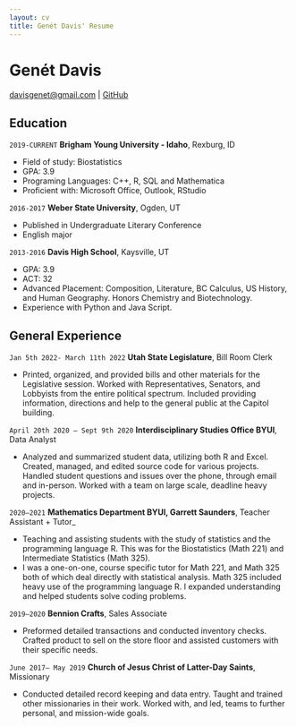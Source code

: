 ```yaml
---
layout: cv
title: Genét Davis' Resume
---
```


# Genét Davis


<div id="webaddress">
<a href="davisgenet@gmail.com">davisgenet@gmail.com</a>
| <a href="https://github.com/gentleshadow18/gdavis_resume">GitHub</a>
</div>

<!-- https://www.monique.tech/the-art-of-markdown -->

## Education

`2019-CURRENT`
__Brigham Young University - Idaho__, Rexburg, ID

- Field of study: Biostatistics
- GPA: 3.9
- Programing Languages: C++, R, SQL and Mathematica 
- Proficient with: Microsoft Office, Outlook, RStudio


`2016-2017`
__Weber State University__, Ogden, UT

- Published in Undergraduate Literary Conference
- English major

`2013-2016`
__Davis High School__, Kaysville, UT
- GPA: 3.9
- ACT: 32
- Advanced Placement: Composition, Literature, BC Calculus, US History, and Human Geography. Honors Chemistry and Biotechnology.
- Experience with Python and Java Script.




## General Experience


`Jan 5th 2022- March 11th 2022`
__Utah State Legislature__, Bill Room Clerk

- Printed, organized, and provided bills and other materials for the Legislative session. Worked with Representatives, Senators, and Lobbyists from the entire political spectrum. Included providing information, directions and help to the general public at the Capitol building. 


`April 20th 2020 – Sept 9th 2020`
__Interdisciplinary Studies Office BYUI__, Data Analyst

- Analyzed and summarized student data, utilizing both R and Excel. Created, managed, and edited source code for various projects. Handled student questions and issues over the phone, through email and in-person. Worked with a team on large scale, deadline heavy projects. 

`2020–2021`
__Mathematics Department BYUI, Garrett Saunders__, Teacher Assistant + Tutor_

- Teaching and assisting students with the study of statistics and the programming language R. This was for the Biostatistics (Math 221) and Intermediate Statistics (Math 325). 
- I was a one-on-one, course specific tutor for Math 221, and Math 325 both of which deal directly with statistical analysis. Math 325 included heavy use of the programming language R. I expanded understanding and helped students solve coding problems. 
 


`2019–2020`
__Bennion Crafts__, Sales Associate

- Preformed detailed transactions and conducted inventory checks. Crafted product to sell on the store floor and assisted customers with their specific needs. 

`June 2017– May 2019`
__Church of Jesus Christ of Latter-Day Saints__, Missionary

- Conducted detailed record keeping and data entry. Taught and trained other missionaries in their work. Worked with, and led, teams to further personal, and mission-wide goals. 



<!-- ### Footer

Last updated: May 2013 -->


